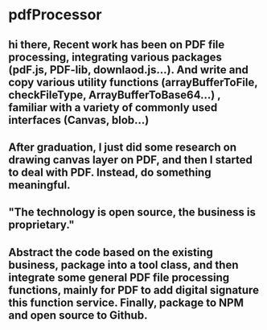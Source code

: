 # pdfProcessor

## hi there, Recent work has been on PDF file processing, integrating various packages (pdF.js, PDF-lib, downlaod.js...). And write and copy various utility functions (arrayBufferToFile, checkFileType, ArrayBufferToBase64...) , familiar with a variety of commonly used interfaces (Canvas, blob...)

## After graduation, I just did some research on drawing canvas layer on PDF, and then I started to deal with PDF. Instead, do something meaningful.

## "The technology is open source, the business is proprietary."

## Abstract the code based on the existing business, package into a tool class, and then integrate some general PDF file processing functions, mainly for PDF to add digital signature this function service. Finally, package to NPM and open source to Github.
